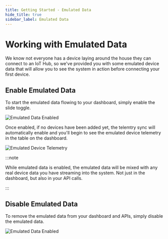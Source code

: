```yaml
---
title: Getting Started - Emulated Data
hide_title: true
sidebar_label: Emulated Data
---
```


# Working with Emulated Data

We know not everyone has a device laying around the house they can connect to an IoT Hub, so we've provided you with some emulated device data that will allow you to see the system in action before connecting your first device.

## Enable Emulated Data

To start the emulated data flowing to your dashboard, simply enable the slide toggle.

![Emulated Data Enabled](/img/screenshots/dashboard-emulated-enabled.png)

Once enabled, if no devices have been added yet, the telemtry sync will automatically enable and you'll begin to see the emulated device telemetry in the table on the dashboard.  

![Emulated Device Telemetry](/img/screenshots/dashboard-emulated-telemetry.png)

:::note

While emulated data is enabled, the emulated data will be mixed with any real device data you have streaming into the system.  Not just in the dashboard, but also in your API calls.

:::

## Disable Emulated Data

To remove the emulated data from your dashboard and APIs, simply disable the emulated data.

![Emulated Data Enabled](/img/screenshots/dashboard-emulated-enabled.png)
